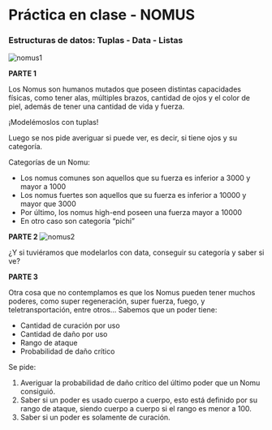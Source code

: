 # Práctica en clase - NOMUS

### Estructuras de datos: Tuplas - Data - Listas

![nomus1](https://github.com/pdepjm/2024-f-practica-nomus/assets/117084858/258c0252-b594-4d9a-99dd-545105afb5fd)


**PARTE 1**

Los Nomus son humanos mutados que poseen distintas capacidades físicas, como tener alas, múltiples brazos, cantidad de ojos y el color de piel, además de tener una cantidad de vida y fuerza.

¡Modelémoslos con tuplas!

Luego se nos pide averiguar si puede ver, es decir, si tiene ojos y su categoría.

Categorías de un Nomu:
  - Los nomus comunes son aquellos que su fuerza es inferior a 3000 y mayor a 1000
  - Los nomus fuertes son aquellos que su fuerza es inferior a 10000 y mayor que 3000
  - Por último, los nomus high-end poseen una fuerza mayor a 10000
  - En otro caso son categoría “pichi”

**PARTE 2**
![nomus2](https://github.com/pdepjm/2024-f-practica-nomus/assets/117084858/d6cd3701-83e0-499b-949f-7832623bcf06)

¿Y si tuviéramos que modelarlos con data, conseguir su categoría y saber si ve?

**PARTE 3**

Otra cosa que no contemplamos es que los Nomus pueden tener muchos poderes, como super regeneración, super fuerza, fuego, y teletransportación, entre otros…
Sabemos que un poder tiene:
  - Cantidad de curación por uso
  - Cantidad de daño por uso
  - Rango de ataque
  - Probabilidad de daño crítico

Se pide:
  1) Averiguar la probabilidad de daño crítico del último poder que un Nomu consiguió.
  2) Saber si un poder es usado cuerpo a cuerpo, esto está definido por su rango de ataque, siendo cuerpo a cuerpo si el rango es menor a 100.
  3) Saber si un poder es solamente de curación.

